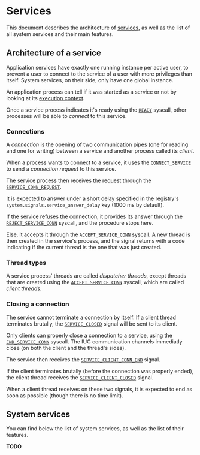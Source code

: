 # Services

This document describes the architecture of [services](../technical/services.md), as well as the list of all system services and their main features.

## Architecture of a service

Application services have exactly one running instance per active user, to prevent a user to connect to the service of a user with more privileges than itself. System services, on their side, only have one global instance.

An application process can tell if it was started as a service or not by looking at its [execution context](applications/context.md).

Once a service process indicates it's ready using the [`READY`](syscalls.md#0x04-ready) syscall, other processes will be able to _connect_ to this service.

### Connections

A _connection_ is the opening of two communication [pipes](ipc.md#pipes) (one for reading and one for writing) between a service and another process called its _client_.

When a process wants to connect to a service, it uses the [`CONNECT_SERVICE`](syscalls.md#0x20-connect_service) to send a _connection request_ to this service.

The service process then receives the request through the [`SERVICE_CONN_REQUEST`](signals.md#0x30-service_conn_request).

It is expected to answer under a short delay specified in the [registry](registry.md)'s `system.signals.service_answer_delay` key (1000 ms by default).

If the service refuses the connection, it provides its answer through the [`REJECT_SERVICE_CONN`](syscalls.md#0x31-reject_service_conn) syscall, and the procedure stops here.

Else, it accepts it through the [`ACCEPT_SERVICE_CONN`](syscalls.md#0x30-accept_service_conn) syscall. A new thread is then created in the service's process, and the signal returns with a code indicating if the current thread is the one that was just created.

### Thread types

A service process' threads are called _dispatcher threads_, except threads that are created using the [`ACCEPT_SERVICE_CONN`](syscalls.md#0x30-accept_service_conn) syscall, which are called _client threads_.

### Closing a connection

The service cannot terminate a connection by itself.
If a client thread terminates brutally, the [`SERVICE_CLOSED`](signals.md#0x20-service_closed) signal will be sent to its client.

Only clients can properly close a connection to a service, using the [`END_SERVICE_CONN`](syscalls.md#0x21-end_service_conn) syscall. The IUC communication channels immediatly close (on both the client and the thread's sides).

The service then receives the [`SERVICE_CLIENT_CONN_END`](signals.md#0x31-service_client_conn_end) signal.

If the client terminates brutally (before the connection was properly ended), the client thread receives the [`SERVICE_CLIENT_CLOSED`](signals.md#0x32-service_client_closed) signal.

When a client thread receives on these two signals, it is expected to end as soon as possible (though there is no time limit).

## System services

You can find below the list of system services, as well as the list of their features.

**TODO**
